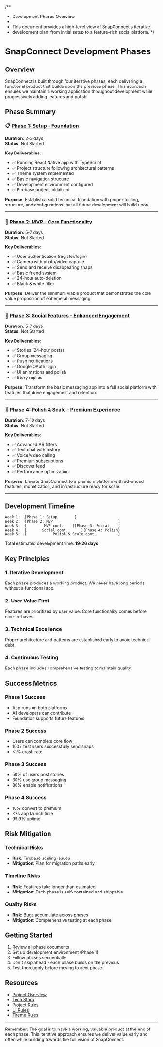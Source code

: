 /**
 * Development Phases Overview
 * 
 * This document provides a high-level view of SnapConnect's iterative
 * development plan, from initial setup to a feature-rich social platform.
 */

# SnapConnect Development Phases

## Overview
SnapConnect is built through four iterative phases, each delivering a functional product that builds upon the previous phase. This approach ensures we maintain a working application throughout development while progressively adding features and polish.

## Phase Summary

### 📋 [Phase 1: Setup - Foundation](./phase-1-setup.md)
**Duration**: 2-3 days  
**Status**: Not Started

**Key Deliverables**:
- ✅ Running React Native app with TypeScript
- ✅ Project structure following architectural patterns
- ✅ Theme system implemented
- ✅ Basic navigation structure
- ✅ Development environment configured
- ✅ Firebase project initialized

**Purpose**: Establish a solid technical foundation with proper tooling, structure, and configurations that all future development will build upon.

---

### 🚀 [Phase 2: MVP - Core Functionality](./phase-2-mvp.md)
**Duration**: 5-7 days  
**Status**: Not Started

**Key Deliverables**:
- ✅ User authentication (register/login)
- ✅ Camera with photo/video capture
- ✅ Send and receive disappearing snaps
- ✅ Basic friend system
- ✅ 24-hour auto-deletion
- ✅ Black & white filter

**Purpose**: Deliver the minimum viable product that demonstrates the core value proposition of ephemeral messaging.

---

### 🌟 [Phase 3: Social Features - Enhanced Engagement](./phase-3-social.md)
**Duration**: 5-7 days  
**Status**: Not Started

**Key Deliverables**:
- ✅ Stories (24-hour posts)
- ✅ Group messaging
- ✅ Push notifications
- ✅ Google OAuth login
- ✅ UI animations and polish
- ✅ Story replies

**Purpose**: Transform the basic messaging app into a full social platform with features that drive engagement and retention.

---

### 💎 [Phase 4: Polish & Scale - Premium Experience](./phase-4-polish.md)
**Duration**: 7-10 days  
**Status**: Not Started

**Key Deliverables**:
- ✅ Advanced AR filters
- ✅ Text chat with history
- ✅ Voice/video calling
- ✅ Premium subscriptions
- ✅ Discover feed
- ✅ Performance optimization

**Purpose**: Elevate SnapConnect to a premium platform with advanced features, monetization, and infrastructure ready for scale.

---

## Development Timeline

```
Week 1:  [Phase 1: Setup        ] 
Week 2:  [Phase 2: MVP                              ]
Week 3:  [        MVP cont.    ][Phase 3: Social    ]
Week 4:  [       Social cont.      ][Phase 4: Polish]
Week 5:  [            Polish & Scale cont.          ]
```

Total estimated development time: **19-26 days**

## Key Principles

### 1. **Iterative Development**
Each phase produces a working product. We never have long periods without a functional app.

### 2. **User Value First**
Features are prioritized by user value. Core functionality comes before nice-to-haves.

### 3. **Technical Excellence**
Proper architecture and patterns are established early to avoid technical debt.

### 4. **Continuous Testing**
Each phase includes comprehensive testing to maintain quality.

## Success Metrics

### Phase 1 Success
- App runs on both platforms
- All developers can contribute
- Foundation supports future features

### Phase 2 Success
- Users can complete core flow
- 100+ test users successfully send snaps
- <1% crash rate

### Phase 3 Success
- 50% of users post stories
- 30% use group messaging
- 80% enable notifications

### Phase 4 Success
- 10% convert to premium
- <2s app launch time
- 99.9% uptime

## Risk Mitigation

### Technical Risks
- **Risk**: Firebase scaling issues
- **Mitigation**: Plan for migration paths early

### Timeline Risks
- **Risk**: Features take longer than estimated
- **Mitigation**: Each phase is self-contained and shippable

### Quality Risks
- **Risk**: Bugs accumulate across phases
- **Mitigation**: Comprehensive testing at each phase

## Getting Started

1. Review all phase documents
2. Set up development environment (Phase 1)
3. Follow phases sequentially
4. Don't skip ahead - each phase builds on the previous
5. Test thoroughly before moving to next phase

## Resources

- [Project Overview](../../project-overview.md)
- [Tech Stack](../../tech-stack.md)
- [Project Rules](../../project-rules.md)
- [UI Rules](../../ui-rules.md)
- [Theme Rules](../../theme-rules.md)

---

Remember: The goal is to have a working, valuable product at the end of each phase. This iterative approach ensures we deliver value early and often while building towards the full vision of SnapConnect. 